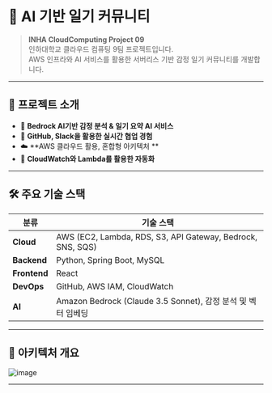 # 🧠 AI 기반 일기 커뮤니티

> **INHA CloudComputing Project 09**  
> 인하대학교 클라우드 컴퓨팅 9팀 프로젝트입니다.  
> AWS 인프라와 AI 서비스를 활용한 서버리스 기반 감정 일기 커뮤니티를 개발합니다.

---

## 📌 프로젝트 소개

- 🧾 **Bedrock AI기반 감정 분석 & 일기 요약 AI 서비스**
- 🤝 **GitHub, Slack을 활용한 실시간 협업 경험**
- ☁️ **AWS 클라우드 활용, 혼합형 아키텍처 **
- 🔁 **CloudWatch와 Lambda를 활용한 자동화**

---

## 🛠️ 주요 기술 스택

| 분류       | 기술 스택                                                                 |
|------------|--------------------------------------------------------------------------|
| **Cloud**  | AWS (EC2, Lambda, RDS, S3, API Gateway, Bedrock, SNS, SQS)              |
| **Backend**| Python, Spring Boot, MySQL                                              |
| **Frontend**| React                                                                   |
| **DevOps** | GitHub, AWS IAM, CloudWatch                                             |
| **AI**     | Amazon Bedrock (Claude 3.5 Sonnet), 감정 분석 및 벡터 임베딩           |

---

## 🧩 아키텍처 개요

![image](https://github.com/user-attachments/assets/0515860b-ec19-461a-8f18-5372554a23dc)


---

